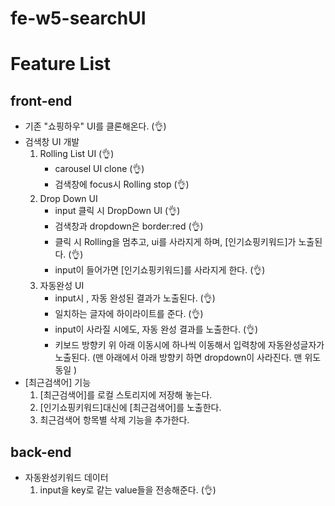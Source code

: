 # fe-w5-searchUI

# Feature List

## front-end

- 기존 "쇼핑하우" UI를 클론해온다. (👌)
- 검색창 UI 개발
  1. Rolling List UI (👌)
     - carousel UI clone (👌)
     - 검색창에 focus시 Rolling stop (👌)
  2. Drop Down UI
     - input 클릭 시 DropDown UI (👌)
     - 검색창과 dropdown은 border:red (👌)
     - 클릭 시 Rolling을 멈추고, ui를 사라지게 하며, [인기쇼핑키워드]가 노출된다. (👌)
     - input이 들어가면 [인기쇼핑키워드]를 사라지게 한다. (👌)
  3. 자동완성 UI
     - input시 , 자동 완성된 결과가 노출된다. (👌)
     - 일치하는 글자에 하이라이트를 준다. (👌)
     - input이 사라질 시에도, 자동 완성 결과를 노출한다. (👌)
     - 키보드 방향키 위 아래 이동시에 하나씩 이동해서 입력창에 자동완성글자가 노출된다.
       (맨 아래에서 아래 방향키 하면 dropdown이 사라진다. 맨 위도 동일 )
- [최근검색어] 기능
  1. [최근검색어]를 로컬 스토리지에 저장해 놓는다.
  2. [인기쇼핑키워드]대신에 [최근검색어]를 노출한다.
  3. 최근검색어 항목별 삭제 기능을 추가한다.

## back-end

- 자동완성키워드 데이터
  1. input을 key로 같는 value들을 전송해준다. (👌)
